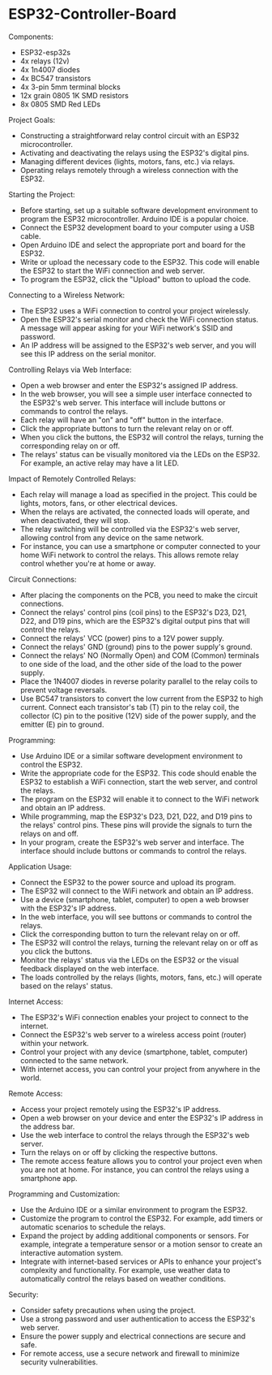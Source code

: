 # ESP32-Controller-Board

Components:
- ESP32-esp32s
- 4x relays (12v)
- 4x 1n4007 diodes
- 4x BC547 transistors
- 4x 3-pin 5mm terminal blocks
- 12x grain 0805 1K SMD resistors
- 8x 0805 SMD Red LEDs

Project Goals:

- Constructing a straightforward relay control circuit with an ESP32 microcontroller.
- Activating and deactivating the relays using the ESP32's digital pins.
- Managing different devices (lights, motors, fans, etc.) via relays.
- Operating relays remotely through a wireless connection with the ESP32.

Starting the Project:

- Before starting, set up a suitable software development environment to program the ESP32 microcontroller. Arduino IDE is a popular choice.
- Connect the ESP32 development board to your computer using a USB cable.
- Open Arduino IDE and select the appropriate port and board for the ESP32.
- Write or upload the necessary code to the ESP32. This code will enable the ESP32 to start the WiFi connection and web server.
- To program the ESP32, click the "Upload" button to upload the code.

Connecting to a Wireless Network:

- The ESP32 uses a WiFi connection to control your project wirelessly.
- Open the ESP32's serial monitor and check the WiFi connection status. A message will appear asking for your WiFi network's SSID and password.
- An IP address will be assigned to the ESP32's web server, and you will see this IP address on the serial monitor.

Controlling Relays via Web Interface:

- Open a web browser and enter the ESP32's assigned IP address.
- In the web browser, you will see a simple user interface connected to the ESP32's web server. This interface will include buttons or commands to control the relays.
- Each relay will have an "on" and "off" button in the interface.
- Click the appropriate buttons to turn the relevant relay on or off.
- When you click the buttons, the ESP32 will control the relays, turning the corresponding relay on or off.
- The relays' status can be visually monitored via the LEDs on the ESP32. For example, an active relay may have a lit LED.

Impact of Remotely Controlled Relays:

- Each relay will manage a load as specified in the project. This could be lights, motors, fans, or other electrical devices.
- When the relays are activated, the connected loads will operate, and when deactivated, they will stop.
- The relay switching will be controlled via the ESP32's web server, allowing control from any device on the same network.
- For instance, you can use a smartphone or computer connected to your home WiFi network to control the relays. This allows remote relay control whether you're at home or away.

Circuit Connections:

- After placing the components on the PCB, you need to make the circuit connections.
- Connect the relays' control pins (coil pins) to the ESP32's D23, D21, D22, and D19 pins, which are the ESP32's digital output pins that will control the relays.
- Connect the relays' VCC (power) pins to a 12V power supply.
- Connect the relays' GND (ground) pins to the power supply's ground.
- Connect the relays' NO (Normally Open) and COM (Common) terminals to one side of the load, and the other side of the load to the power supply.
- Place the 1N4007 diodes in reverse polarity parallel to the relay coils to prevent voltage reversals.
- Use BC547 transistors to convert the low current from the ESP32 to high current. Connect each transistor's tab (T) pin to the relay coil, the collector (C) pin to the positive (12V) side of the power supply, and the emitter (E) pin to ground.

Programming:

- Use Arduino IDE or a similar software development environment to control the ESP32.
- Write the appropriate code for the ESP32. This code should enable the ESP32 to establish a WiFi connection, start the web server, and control the relays.
- The program on the ESP32 will enable it to connect to the WiFi network and obtain an IP address.
- While programming, map the ESP32's D23, D21, D22, and D19 pins to the relays' control pins. These pins will provide the signals to turn the relays on and off.
- In your program, create the ESP32's web server and interface. The interface should include buttons or commands to control the relays.

Application Usage:

- Connect the ESP32 to the power source and upload its program.
- The ESP32 will connect to the WiFi network and obtain an IP address.
- Use a device (smartphone, tablet, computer) to open a web browser with the ESP32's IP address.
- In the web interface, you will see buttons or commands to control the relays.
- Click the corresponding button to turn the relevant relay on or off.
- The ESP32 will control the relays, turning the relevant relay on or off as you click the buttons.
- Monitor the relays' status via the LEDs on the ESP32 or the visual feedback displayed on the web interface.
- The loads controlled by the relays (lights, motors, fans, etc.) will operate based on the relays' status.

Internet Access:

- The ESP32's WiFi connection enables your project to connect to the internet.
- Connect the ESP32's web server to a wireless access point (router) within your network.
- Control your project with any device (smartphone, tablet, computer) connected to the same network.
- With internet access, you can control your project from anywhere in the world.

Remote Access:

- Access your project remotely using the ESP32's IP address.
- Open a web browser on your device and enter the ESP32's IP address in the address bar.
- Use the web interface to control the relays through the ESP32's web server.
- Turn the relays on or off by clicking the respective buttons.
- The remote access feature allows you to control your project even when you are not at home. For instance, you can control the relays using a smartphone app.

Programming and Customization:

- Use the Arduino IDE or a similar environment to program the ESP32.
- Customize the program to control the ESP32. For example, add timers or automatic scenarios to schedule the relays.
- Expand the project by adding additional components or sensors. For example, integrate a temperature sensor or a motion sensor to create an interactive automation system.
- Integrate with internet-based services or APIs to enhance your project's complexity and functionality. For example, use weather data to automatically control the relays based on weather conditions.

Security:

- Consider safety precautions when using the project.
- Use a strong password and user authentication to access the ESP32's web server.
- Ensure the power supply and electrical connections are secure and safe.
- For remote access, use a secure network and firewall to minimize security vulnerabilities.